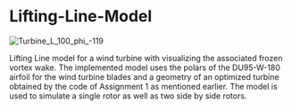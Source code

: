 # Lifting-Line-Model

![Turbine_L_100_phi_-119](https://user-images.githubusercontent.com/64721988/189951891-c1f081ac-52bb-494b-8ae0-268ce313d715.png)

Lifting Line model for a wind turbine with visualizing the associated frozen vortex wake. The implemented model uses the polars of the DU95-W-180 airfoil for the wind turbine blades and a geometry of an
optimized turbine obtained by the code of Assignment 1 as mentioned earlier. The model is used to simulate a single rotor as well as two side by side rotors.
